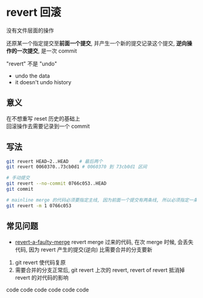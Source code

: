 # revert 回滚

没有文件层面的操作

还原某一个指定提交至**前面一个提交**, 并产生一个新的提交记录这个提交, **逆向操作的一次提交**, 是一次 commit

"revert" 不是 "undo"

- undo the data
- it doesn't undo history

## 意义

在不想重写 reset 历史的基础上  
回滚操作去需要记录到一个 commit

## 写法

```bash
git revert HEAD~2..HEAD    # 最后两个
git revert 0060370..73cb0d1 # 0060370 到 73cb0d1 区间

# 手动提交
git revert --no-commit 0766c053..HEAD
git commit

# mainline merge 的代码必须要指定主线, 因为前面一个提交有两条线, 所以必须指定一条
git revert -m 1 0766c053
```

## 常见问题

- [revert-a-faulty-merge](https://github.com/git/git/blob/master/Documentation/howto/revert-a-faulty-merge.txt)
revert merge 过来的代码, 在次 merge 时候, 会丢失代码, 因为 revert 产生的提交(逆向) 比需要合并的分支要新

1. git revert 使代码复原
2. 需要合并的分支正常后, git revert 上次的 revert, revert of revert 抵消掉 revert 的对代码的影响

code
code
code
code
code
code